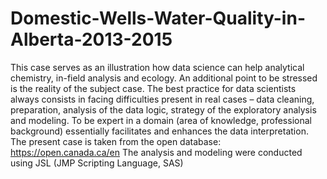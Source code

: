# Domestic-Wells-Water-Quality-in-Alberta-2013-2015
This case serves as an illustration how data science can help analytical chemistry, in-field analysis and ecology. An additional point to be stressed is the reality of the subject case. The best practice for data scientists always consists in facing difficulties present in real cases – data cleaning, preparation, analysis of the data logic, strategy of the exploratory analysis and modeling. To be expert in a domain (area of knowledge, professional background) essentially facilitates and enhances the data interpretation.  The present case is taken from the open database: https://open.canada.ca/en  The analysis and modeling were conducted using JSL (JMP Scripting Language, SAS)
